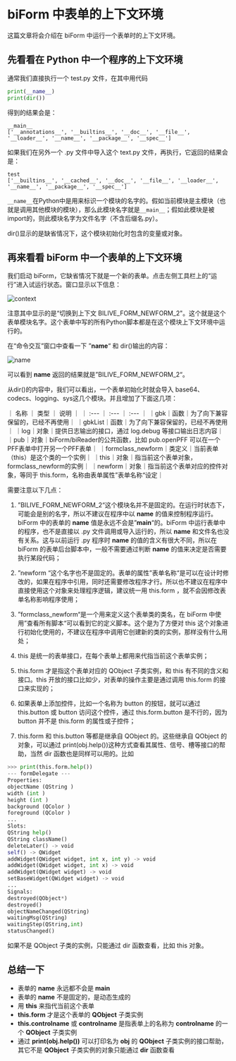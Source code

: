 # biForm 中表单的上下文环境

这篇文章将会介绍在 biForm 中运行一个表单时的上下文环境。

## 先看看在 Python 中一个程序的上下文环境

通常我们直接执行一个 test.py 文件，在其中用代码

``` python
print(__name__)
print(dir())
```

得到的结果会是：

```
__main__
['__annotations__', '__builtins__', '__doc__', '__file__', '__loader__', '__name__', '__package__', '__spec__']
```

如果我们在另外一个 .py 文件中导入这个 text.py 文件，再执行，它返回的结果会是：
```
test
['__builtins__', '__cached__', '__doc__', '__file__', '__loader__', '__name__', '__package__', '__spec__']
```

```__name__```在Python中是用来标识一个模块的名字的。假如当前模块是主模块（也就是调用其他模块的模块），那么此模块名字就是```__main__```；假如此模块是被import的，则此模块名字为文件名字（不含后缀名.py）。

dir()显示的是缺省情况下，这个模块初始化时包含的变量或对象。

## 再来看看 biForm 中一个表单的上下文环境

我们启动 biForm，它缺省情况下就是一个新的表单。点击左侧工具栏上的“运行”进入试运行状态。窗口显示以下信息：

![context](context1.png) 

注意其中显示的是“切换到上下文 BILIVE_FORM_NEWFORM_2"。这个就是这个表单模块名字。这个表单中写的所有Python脚本都是在这个模块上下文环境中运行的。

在“命令交互”窗口中查看一下 ”__name__“ 和 dir()输出的内容：

![__name__](context2.png) 

可以看到 __name__ 返回的结果就是”BILIVE_FORM_NEWFORM_2“。

从dir()的内容中，我们可以看出，一个表单初始化时就会导入 base64、codecs、logging、sys这几个模块。并且增加了下面这几项：

｜ 名称 ｜ 类型 ｜ 说明 ｜
｜ :--- ｜ :--- ｜ :--- ｜
｜gbk｜函数｜为了向下兼容保留的，已经不再使用｜
｜gbkList｜函数｜为了向下兼容保留的，已经不再使用｜
｜log｜对象｜提供日志输出的接口，通过 log.debug 等接口输出日志内容｜
｜pub｜对象｜biForm/biReader的公共函数，比如 pub.openPFF 可以在一个PFF表单中打开另一个PFF表单｜
｜formclass_newform｜类定义｜当前表单（this）是这个类的一个实例｜
｜this｜对象｜指当前这个表单对象，formclass_newform的实例｜
｜newform｜对象｜指当前这个表单对应的控件对象，等同于 this.form，名称由表单属性”表单名称“设定｜

需要注意以下几点：

1. ”BILIVE_FORM_NEWFORM_2“这个模块名并不是固定的。在运行时状态下，可能会是别的名字，所以不建议在程序中以 __name__ 的值来控制程序运行。biForm 中的表单的 __name__ 值是永远不会是”__main__“的。biForm 中运行表单中的程序，也不是直接以 .py 文件调用或导入运行的，所以 __name__ 和文件名也没有关系。这与以前运行 .py 程序时 __name__ 的值的含义有很大不同，所以在 biForm 的表单后台脚本中，一般不需要通过判断 __name__ 的值来决定是否需要执行某段代码；

2. ”newform “这个名字也不是固定的。表单的属性”表单名称“是可以在设计时修改的，如果在程序中引用，同时还需要修改程序才行。所以也不建议在程序中直接使用这个对象来处理程序逻辑，建议统一用 this.form ，就不会因修改表单名称影响程序使用；

3. ”formclass_newform“是一个用来定义这个表单类的类名，在 biForm 中使用”查看所有脚本“可以看到它的定义脚本。这个是为了方便对 this 这个对象进行初始化使用的，不建议在程序中调用它创建新的类的实例，那样没有什么用处；

4. this 是统一的表单接口，在每个表单上都用来代指当前这个表单实例；

5. this.form 才是指这个表单对应的 QObject 子类实例，和 this 有不同的含义和接口。this 开放的接口比如少，对表单的操作主要是通过调用 this.form 的接口来实现的；

6. 如果表单上添加控件，比如一个名称为 button 的按钮，就可以通过 this.button 或 button 访问这个控件，通过 this.form.button 是不行的，因为 button 并不是 this.form 的属性或子控件；

7. this.form 和 this.button 等都是继承自 QObject 的。这些继承自 QObject 的对象，可以通过 print(obj.help())这种方式查看其属性、信号、槽等接口的帮助，当然 dir 函数也是同样可以用的。比如

``` python
>>> print(this.form.help())
--- formDelegate ---
Properties:
objectName (QString )
width (int )
height (int )
background (QColor )
foreground (QColor )
...
Slots:
QString help()
QString className()
deleteLater() -> void
self() -> QWidget
addWidget(QWidget widget, int x, int y) -> void
addWidget(QWidget widget, int x) -> void
addWidget(QWidget widget) -> void
setBaseWidget(QWidget widget) -> void
...
Signals:
destroyed(QObject*)
destroyed()
objectNameChanged(QString)
waitingMsg(QString)
waitingStep(QString,int)
statusChanged()
```
如果不是 QObject 子类的实例，只能通过 dir 函数查看，比如 this 对象。

## 总结一下

- 表单的 __name__ 永远都不会是 __main__
- 表单的 __name__ 不是固定的，是动态生成的
- 用 **this** 来指代当前这个表单
- **this.form** 才是这个表单的 **QObject** 子类实例
- **this.controlname** 或 **controlname** 是指表单上的名称为 **controlname** 的一个 **QObject** 子类实例
- 通过 **print(obj.help())** 可以打印名为 **obj** 的 **QObject** 子类实例的接口帮助，其它不是 **QObject** 子类实例的对象只能通过 **dir** 函数查看


